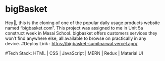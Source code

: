 # bigBasket
Hey👋, this is the cloning of one of the popular daily usage products website named “bigbasket.com”. This project was assigned to me in Unit 5a construct week in Masai School. bigbasket offers customers services they won’t find anywhere else, all available to browse on practically in any device.
#Deploy Link :
https://bigbasket-sumitnarwal.vercel.app/

#Tech Stack:
HTML | CSS | JavaScript | MERN | Redux | Material UI
